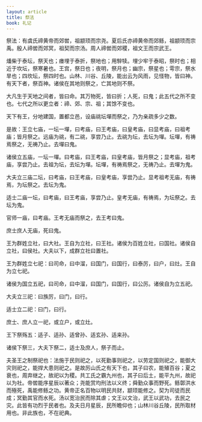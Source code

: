 ```yaml
---
layout: article
title: 祭法
book: 礼记
---
```


祭法：有虞氏禘黄帝而郊喾，祖颛顼而宗尧。夏后氏亦禘黄帝而郊鲧，祖颛顼而宗禹。殷人禘喾而郊冥，祖契而宗汤。周人禘喾而郊稷，祖文王而宗武王。

燔柴于泰坛，祭天也；瘗埋于泰折，祭地也；用騂犊。埋少牢于泰昭，祭时也；相近于坎坛，祭寒暑也。王宫，祭日也；夜明，祭月也；幽宗，祭星也；雩宗，祭水旱也；四坎坛，祭四时也。山林、川谷、丘陵，能出云为风雨，见怪物，皆曰神。有天下者，祭百神。诸侯在其地则祭之，亡其地则不祭。

大凡生于天地之间者，皆曰命。其万物死，皆曰折；人死，曰鬼；此五代之所不变也。七代之所以更立者：禘、郊、宗、祖；其馀不变也。

天下有王，分地建国，置都立邑，设庙祧坛墠而祭之，乃为亲疏多少之数。

是故：王立七庙，一坛一墠，曰考庙，曰王考庙，曰皇考庙，曰显考庙，曰祖考庙；皆月祭之。远庙为祧，有二祧，享尝乃止。去祧为坛，去坛为墠。坛墠，有祷焉祭之，无祷乃止。去墠曰鬼。

诸侯立五庙，一坛一墠。曰考庙，曰王考庙，曰皇考庙，皆月祭之；显考庙，祖考庙，享尝乃止。去祖为坛，去坛为墠。坛墠，有祷焉祭之，无祷乃止。去墠为鬼。

大夫立三庙二坛，曰考庙，曰王考庙，曰皇考庙，享尝乃止。显考祖考无庙，有祷焉，为坛祭之。去坛为鬼。

适士二庙一坛，曰考庙，曰王考庙，享尝乃止。皇考无庙，有祷焉，为坛祭之。去坛为鬼。

官师一庙，曰考庙。王考无庙而祭之，去王考曰鬼。

庶士庶人无庙，死曰鬼。

王为群姓立社，曰大社。王自为立社，曰王社。诸侯为百姓立社，曰国社。诸侯自立社，曰侯社。大夫以下，成群立社曰置社。

王为群姓立七祀：曰司命，曰中溜，曰国门，曰国行，曰泰厉，曰户，曰灶。王自为立七祀。

诸侯为国立五祀，曰司命，曰中溜，曰国门，曰国行，曰公厉。诸侯自为立五祀。

大夫立三祀：曰族厉，曰门，曰行。

适士立二祀：曰门，曰行。

庶士、庶人立一祀，或立户，或立灶。

王下祭殇五：适子、适孙、适曾孙、适玄孙、适来孙。

诸侯下祭三，大夫下祭二，适士及庶人，祭子而止。

夫圣王之制祭祀也：法施于民则祀之，以死勤事则祀之，以劳定国则祀之，能御大灾则祀之，能捍大患则祀之。是故厉山氏之有天下也，其子曰农，能殖百谷；夏之衰也，周弃继之，故祀以为稷。共工氏之霸九州也，其子曰后土，能平九州，故祀以为社。帝喾能序星辰以著众；尧能赏均刑法以义终；舜勤众事而野死。鲧鄣洪水而殛死，禹能修鲧之功。黄帝正名百物以明民共财，颛顼能修之。契为司徒而民成；冥勤其官而水死。汤以宽治民而除其虐；文王以文治，武王以武功，去民之灾。此皆有功烈于民者也。及夫日月星辰，民所瞻仰也；山林川谷丘陵，民所取材用也。非此族也，不在祀典。

